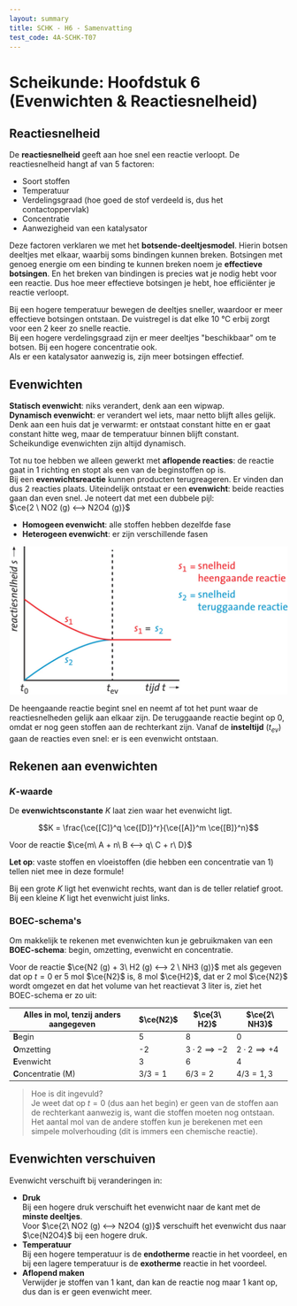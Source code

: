 ```yaml
---
layout: summary
title: SCHK - H6 - Samenvatting
test_code: 4A-SCHK-T07
---
```


# Scheikunde: Hoofdstuk 6 (Evenwichten & Reactiesnelheid)

## Reactiesnelheid

De **reactiesnelheid** geeft aan hoe snel een reactie verloopt. De reactiesnelheid hangt af van 5 factoren:

- Soort stoffen
- Temperatuur
- Verdelingsgraad (hoe goed de stof verdeeld is, dus het contactoppervlak)
- Concentratie
- Aanwezigheid van een katalysator

Deze factoren verklaren we met het **botsende-deeltjesmodel**. Hierin botsen deeltjes met elkaar, waarbij soms bindingen kunnen breken. Botsingen met genoeg energie om een binding te kunnen breken noem je **effectieve botsingen**. En het breken van bindingen is precies wat je nodig hebt voor een reactie. Dus hoe meer effectieve botsingen je hebt, hoe efficiënter je reactie verloopt.

Bij een hogere temperatuur bewegen de deeltjes sneller, waardoor er meer effectieve botsingen ontstaan. De vuistregel is dat elke 10 °C erbij zorgt voor een 2 keer zo snelle reactie.  
Bij een hogere verdelingsgraad zijn er meer deeltjes "beschikbaar" om te botsen. Bij een hogere concentratie ook.  
Als er een katalysator aanwezig is, zijn meer botsingen effectief.

## Evenwichten

**Statisch evenwicht**: niks verandert, denk aan een wipwap.  
**Dynamisch evenwicht**: er verandert wel iets, maar netto blijft alles gelijk. Denk aan een huis dat je verwarmt: er ontstaat constant hitte en er gaat constant hitte weg, maar de temperatuur binnen blijft constant.  
Scheikundige evenwichten zijn altijd dynamisch.

Tot nu toe hebben we alleen gewerkt met **aflopende reacties**: de reactie gaat in 1 richting en stopt als een van de beginstoffen op is.  
Bij een **evenwichtsreactie** kunnen producten terugreageren. Er vinden dan dus 2 reacties plaats. Uiteindelijk ontstaat er een **evenwicht**: beide reacties gaan dan even snel. Je noteert dat met een dubbele pijl:  
$\ce{2 \ NO2 (g) <--> N2O4 (g)}$

- **Homogeen evenwicht**: alle stoffen hebben dezelfde fase  
- **Heterogeen evenwicht**: er zijn verschillende fasen

![Grafiek van reactiesnelheden (img-medium) (img-padding)](images/schk_h6_evenwicht.jpg)

De heengaande reactie begint snel en neemt af tot het punt waar de reactiesnelheden gelijk aan elkaar zijn. De teruggaande reactie begint op 0, omdat er nog geen stoffen aan de rechterkant zijn. Vanaf de **insteltijd** ($t_{ev}$) gaan de reacties even snel: er is een evenwicht ontstaan.

## Rekenen aan evenwichten

### $K$-waarde

De **evenwichtsconstante** $K$ laat zien waar het evenwicht ligt.

$$K = \frac{\ce{[C]}^q \ce{[D]}^r}{\ce{[A]}^m \ce{[B]}^n}$$

Voor de reactie $\ce{m\ A + n\ B <--> q\ C + r\ D}$

**Let op**: vaste stoffen en vloeistoffen (die hebben een concentratie van 1) tellen niet mee in deze formule!

Bij een grote $K$ ligt het evenwicht rechts, want dan is de teller relatief groot. Bij een kleine $K$ ligt het evenwicht juist links.

### BOEC-schema's

Om makkelijk te rekenen met evenwichten kun je gebruikmaken van een **BOEC-schema**: begin, omzetting, evenwicht en concentratie.

Voor de reactie $\ce{N2 (g) + 3\ H2 (g) <--> 2 \ NH3 (g)}$ met als gegeven dat op $t = 0$ er 5 mol $\ce{N2}$ is, 8 mol $\ce{H2}$, dat er 2 mol $\ce{N2}$ wordt omgezet en dat het volume van het reactievat 3 liter is, ziet het BOEC-schema er zo uit:

| Alles in mol, tenzij anders aangegeven | $\ce{N2}$       | $\ce{3\ H2}$          | $\ce{2\ NH3}$         |
| -------------------------------------- | --------------- | --------------------- | --------------------- |
| **B**egin                              | 5               | 8                     | 0                     |
| **O**mzetting                          | -2              | $3\cdot 2\implies -2$ | $2\cdot 2\implies +4$ |
| **E**venwicht                          | 3               | 6                     | 4                     |
| **C**oncentratie (M)                   | $3/3=1$ | $6/3=2$       | $4/3=1,3$     |

> Hoe is dit ingevuld?  
> Je weet dat op $t = 0$ (dus aan het begin) er geen van de stoffen aan de rechterkant aanwezig is, want die stoffen moeten nog ontstaan.  
> Het aantal mol van de andere stoffen kun je berekenen met een simpele molverhouding (dit is immers een chemische reactie).

## Evenwichten verschuiven

Evenwicht verschuift bij veranderingen in:

- **Druk**  
  Bij een hogere druk verschuift het evenwicht naar de kant met de **minste deeltjes**.  
  Voor $\ce{2\ NO2 (g) <--> N2O4 (g)}$ verschuift het evenwicht dus naar $\ce{N2O4}$ bij een hogere druk.
- **Temperatuur**  
  Bij een hogere temperatuur is de **endotherme** reactie in het voordeel, en bij een lagere temperatuur is de **exotherme** reactie in het voordeel.
- **Aflopend maken**  
  Verwijder je stoffen van 1 kant, dan kan de reactie nog maar 1 kant op, dus dan is er geen evenwicht meer.
